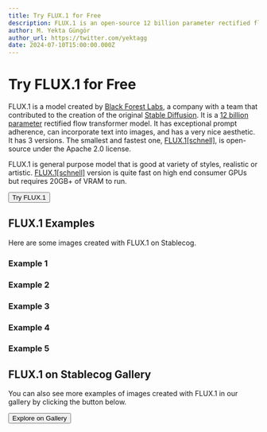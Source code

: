 ```yaml
---
title: Try FLUX.1 for Free
description: FLUX.1 is an open-source 12 billion parameter rectified flow transformer model with state of the art prompt adherence. It can incorporate text into images, and has a very nice aesthetic. Try it on Stablecog for free.
author: M. Yekta Güngör
author_url: https://twitter.com/yektagg
date: 2024-07-10T15:00:00.000Z
---
```


<script>
  import Button from '$components/primitives/buttons/Button.svelte'
  import DocImage from '$components/docs/DocImage.svelte'
</script>

# Try FLUX.1 for Free

FLUX.1 is a model created by [Black Forest Labs](https://blackforestlabs.ai/our-team/), a company with a team that contributed to the creation of the original [Stable Diffusion](https://github.com/CompVis/stable-diffusion). It is a [12 billion parameter](https://huggingface.co/black-forest-labs/FLUX.1-schnell) rectified flow transformer model. It has exceptional prompt adherence, can incorporate text into images, and has a very nice aesthetic. It has 3 versions. The smallest and fastest one, [FLUX.1[schnell]](https://huggingface.co/black-forest-labs/FLUX.1-schnell), is open-source under the Apache 2.0 license.

FLUX.1 is general purpose model that is good at variety of styles, realistic or artistic. [FLUX.1[schnell]](https://huggingface.co/black-forest-labs/FLUX.1-schnell) version is quite fast on high end consumer GPUs but requires 20GB+ of VRAM to run.

<Button class="mt-4" href="https://stablecog.com/generate/?mi=0a99668b-45bd-4f7e-aa9c-f9aaa41ef13b" target="_blank">
Try FLUX.1
</Button>

## FLUX.1 Examples

Here are some images created with FLUX.1 on Stablecog.

### Example 1

<DocImage caption src="https://ba.stablecog.com/blog/ranger-woman-with-scales.jpeg" width="5120" height="2880" alt='Photoreal gorgeous thrity year old green-blue triton ranger woman with green-blue scaled green-blue skin floating in the deep ocean realm by lee jeffries, otherworldly creature, in the style of fantasy movies, photorealistic, bokeh masterpiece smooth shading, ultra detailed, high resolution, cinematic, unreal 6, subtle shadows, octane render, 8k, cinema 4d, HDR, dust effect, vivid colors.' />

### Example 2

<DocImage caption src="https://ba.stablecog.com/blog/crochet-puppy.jpeg" width="5120" height="2880" alt="A visually enchanting 4K photograph featuring a lovable, Pixar-inspired miniature pinscher puppy, expertly crafted in a whimsical and vibrant cartoon style. The puppy, adorned with soft fur and expressive features, is masterfully rendered in a lifelike 3D amigurumi crochet design, which captivates viewers with its irresistible charm. The background is filled with warm, inviting colors and a 3D render, creating a cinematic atmosphere that further accentuates the puppy's enchanting appeal." />

### Example 3

<DocImage caption src="https://ba.stablecog.com/blog/stablecog-fur-v2.jpeg" width="5120" height="2880" alt='the text "Stablecog" made out of purple fur, orange furs in the background, orange background, cinematitc lighting' />

### Example 4

<DocImage caption src="https://ba.stablecog.com/blog/woman-made-out-of-spikes.jpeg" width="5120" height="2880" alt="A female humanoid sculpture, intricate and detailed, crafted from thousands of tiny steel spikes, each element expertly fashioned with razor-sharp precision, standing confidently. The figure's delicate features are beautifully replicated, showcasing the elegant curves of its form and the precise angles of its face, creating a dazzling interplay of light and shadow that draws the eye. Background is completely covered by steel spikes" />

### Example 5

<DocImage caption src="https://ba.stablecog.com/blog/cute-orange-dragon.jpeg" width="5120" height="2880" alt='a cute magical furry orange dinosaur next to a bronze sign with gold lettering that says "FLUX.1", jungle background, high quality render, golden hour' />

## FLUX.1 on Stablecog Gallery

You can also see more examples of images created with FLUX.1 in our gallery by clicking the button below.

<Button class="mt-4" href="https://stablecog.com/gallery?mi=0a99668b-45bd-4f7e-aa9c-f9aaa41ef13b" target="_blank">
  Explore on Gallery
</Button>
